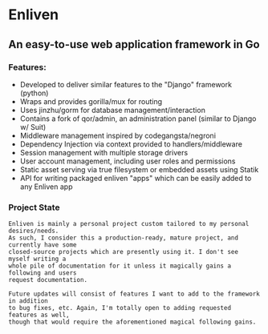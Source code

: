 # Enliven

## An easy-to-use web application framework in Go

### Features:

* Developed to deliver similar features to the "Django" framework (python)
* Wraps and provides gorilla/mux for routing
* Uses jinzhu/gorm for database management/interaction
* Contains a fork of qor/admin, an administration panel (similar to Django w/ Suit)
* Middleware management inspired by codegangsta/negroni
* Dependency Injection via context provided to handlers/middleware
* Session management with multiple storage drivers
* User account management, including user roles and permissions
* Static asset serving via true filesystem or embedded assets using Statik
* API for writing packaged enliven "apps" which can be easily added to any Enliven app


### Project State
```
Enliven is mainly a personal project custom tailored to my personal desires/needs.
As such, I consider this a production-ready, mature project, and currently have some
closed-source projects which are presently using it. I don't see myself writing a
whole pile of documentation for it unless it magically gains a following and users
request documentation.
```
```
Future updates will consist of features I want to add to the framework in addition
to bug fixes, etc. Again, I'm totally open to adding requested features as well,
though that would require the aforementioned magical following gains.
```
